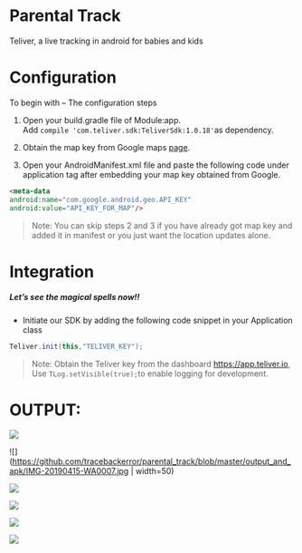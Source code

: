 # Parental Track

Teliver, a live tracking in android for babies and kids

# Configuration

To begin with – The configuration steps

1. Open your build.gradle file of Module:app.  
   Add `compile 'com.teliver.sdk:TeliverSdk:1.0.18'`as dependency.

2. Obtain the map key from Google maps [page](https://developers.google.com/maps/documentation/android-api/).

3. Open your AndroidManifest.xml file and paste the following code under application tag after embedding your map key obtained from Google.

```markdown
<meta-data
android:name="com.google.android.geo.API_KEY"
android:value="API_KEY_FOR_MAP"/>
```

> Note: You can skip steps 2 and 3 if you have already got map key and added it in manifest or you just want the location updates alone.

##### 

# Integration

##### Let’s see the magical spells now!!

* Initiate our SDK by adding the following code snippet in your Application class

```java
Teliver.init(this,"TELIVER_KEY");
```

> Note: Obtain the Teliver key from the dashboard https://app.teliver.io, Use `TLog.setVisible(true);`to enable logging for development.

# OUTPUT:

![](https://github.com/tracebackerror/parental_track/blob/master/output_and_apk/01.gif)

![](https://github.com/tracebackerror/parental_track/blob/master/output_and_apk/IMG-20190415-WA0007.jpg  | width=50)

![](https://github.com/tracebackerror/parental_track/blob/master/output_and_apk/IMG-20190416-WA0006.jpeg)

![](https://github.com/tracebackerror/parental_track/blob/master/output_and_apk/Screenshot_20190415-185215.jpeg)

![](https://github.com/tracebackerror/parental_track/blob/master/output_and_apk/Screenshot_20190415-185559.jpeg)

![](https://github.com/tracebackerror/parental_track/blob/master/output_and_apk/Screenshot_20190415-190400.jpeg)


